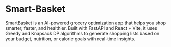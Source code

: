 # Smart-Basket
SmartBasket is an AI-powered grocery optimization app that helps you shop smarter, faster, and healthier. Built with FastAPI and React + Vite, it uses Greedy and Knapsack DP algorithms to generate shopping lists based on your budget, nutrition, or calorie goals with real-time insights.
